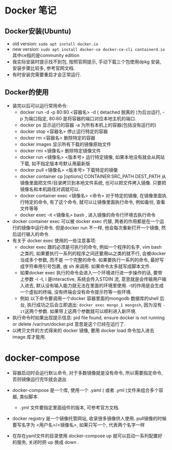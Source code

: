 # Docker 笔记

## Docker安装(Ubuntu)

- old version: `sudo apt install docker.io`
- new version: `sudo apt install docker-ce docker-ce-cli containerd.io`其中ce指的是community edition
- 我实际安装时提示找不到包, 按照官网提示, 手动下载三个包使用dpkg 安装, 安装步骤比较多, 参考官网文档.
- 有时安装完需要重启才会正常运行.

## Docker的使用

- 装完以后可以运行常用命令:
  - docker run -d -p 80:80 <容器名> -d ( detached 脱离的 )为后台运行, -p 为端口指定, 80:80 是将容器的端口对应本地主机的端口.
  - docker ps 显示运行的容器 -a 为所有本机上的容器(包括没有运行的)
  - docker stop <容器名> 停止运行特定的容器
  - docker rm <容器名> 删除特定的容器
  - docker images 显示所有下载的镜像原始文件
  - docker rmi <镜像名> 删除特定镜像文件
  - docker run <镜像名> <版本号> 运行特定镜像, 如果本地没有就会从网站下载, 如不指定版本号默认用最新版
  - docker pull <镜像名> <版本号> 下载特定的镜像
  - docker container cp [options] CONTAINER:SRC_PATH DEST_PATH 从镜像里面把文件/目录拷贝到本地文件系统, 也可以把文件拷入镜像. 只要把镜像名和本机路径对调就可以.
  - docker container exec <镜像名> <命令> 对于特定的镜像, 在镜像里面执行特定的命令, 有了这个命令, 就可以让镜像里面执行命令, 例如备份, 查看文件等等
  - docker exec -it <镜像名> bash , 进入镜像的命令行环境去执行命令
- docker container exec 可以被 docker exec 代替, 两者的作用都是在一个运行的镜像中运行命令. 但是docker run 不一样, 他会每次重新打开一个镜像, 然后运行输入的命令.
- 有关于 docker  exec 使用的一些注意事项:
  - docker exec 跟的必须是可执行的命令, 例如一个程序的名字, vim bash 之类的, 如果要执行一系列的程序之间还要用`&&`之类的就不行, 会被docker当成多个参数, 而不是 一个完整的命令. 如果要执行一系列的命令, 最好写成字符串用引号包裹, 由 sh 来调用. 如果命令太多就写成脚本文件.
  - 如果docker exec 执行的命令会进入一个环境进行进一步操作的话, 要带上参数 -i -t, i 是interactive, 系统会传入STDIN 流, 意思就是会传输用户输入进去, 默认没有输入能力就无法在里面的环境里使用. -t的作用是会生成一个虚拟的终端, 没有终端会没有命令提示符等一些环境.
  - 例如 以下命令要调用一个docker 容器里面的mongodb 数据库的shell 后台, 执行成功之后会立即退出: `docker exec mongo_1 mongosh`, 因为没有 `-it`这两个参数. 如果带上这两个参数就可以顺利进入新环境.
- 执行命令时如果出现提示信息: pid file found, ensure docker is not running or delete /var/run/docker.pid 意思是这个已经在运行了.
- 以拷贝文件的方式得来的 docker 镜像, 要用 docker load 命令加入进去 image 库才能用.

# docker-compose

- 容器启动时会运行默认命令, 对于多数镜像就是没有命令, 所以需要指定命令, 否则镜像运行完毕就会退出
- docker-compose 是一个库, 使用一个 .yaml ( 或者 .yml )文件来组合多个容器, 类似脚本. 
  - .yml 文件要指定里面组件的版本, 可参考官方文档.
- docker registry 是一个镜像托管网站, 收录很多镜像供人使用. pull镜像的时候要写名字为 <用户名>/<镜像名>, 如果只写一个, 代表两个名字一样

- 在存在yaml文件的目录使用 docker-compose up 就可以启动一系列配置好的服务, 关闭时把 up 换成 down .